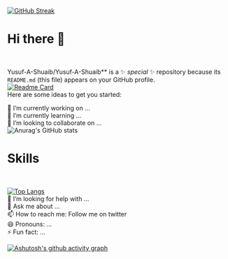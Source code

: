 [![GitHub Streak](http://github-readme-streak-stats.herokuapp.com?user=Yusuf-A-Shuaib&theme=neon-dark&border=3c977a&date_format=M%20j%5B%2C%20Y%5D)](https://git.io/streak-stats)
</br>

<div><h1>Hi there 👋</h1></div></br>



Yusuf-A-Shuaib/Yusuf-A-Shuaib** is a ✨ _special_ ✨ repository because its `README.md` (this file) appears on your GitHub profile.</br>
[![Readme Card](https://github-readme-stats.vercel.app/api/pin/?username=Yusuf-A-Shuaib&repo=my-portfolio)](https://github.com/Yusuf-A-Shuaib/my-portfolio)</br>
Here are some ideas to get you started:</br>

🔭 I’m currently working on ...</br>
🌱 I’m currently learning ...</br>
👯 I’m looking to collaborate on ...</br>
![Anurag's GitHub stats](https://github-readme-stats.vercel.app/api?username=Yusuf-A-Shuaib&count_private=true&show_icons=true&theme=merko)
</br>
<div><h1>Skills</h1></div>
</br>

[![Top Langs](https://github-readme-stats.vercel.app/api/top-langs/?username=Yusuf-A-Shuaib&langs_count=8&layout=compact)](https://github.com/Yusuf-A-Shuaib/)</br>
🤔 I’m looking for help with ...</br>
💬 Ask me about ...</br>
📫 How to reach me: Follow me on twitter</br>
😄 Pronouns: ...</br>
⚡ Fun fact: ...</br>

[![Ashutosh's github activity graph](https://activity-graph.herokuapp.com/graph?username=Yusuf-A-Shuaib&theme=react-dark&custom_title=Yusuf-A-Shuaib%20Contribution%20Graph)](https://github.com/Yusuf-A-Shuaib/Yusuf-A-Shuaib)

   
<!--  ![Twitter URL](https://img.shields.io/twitter/url?label=Twitter&logoColor=367888&style=social&url=https%3A%2F%2Fwww.twitter.com%2Fyusuf-a-shuaib) -->



